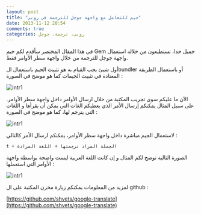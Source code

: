 ```yaml
---
layout: post
title: "جيم للتعامل مع واجهة جوجل للترجمة في روبي"
date: 2013-11-12 20:54
comments: true
categories: روبي، ترجمة، جوجل
---
```


في هذا المقال المختصر سأقدم لكم جيم Gem جميل جدا، تستطيعون من خلاله استعمال واجهة جوجل للترجمة من خلال واجهة سطر الأوامر فقط.

<!-- more -->

أول شيئ يجب القيام  به  هو تثبيث الجيم باستعمال الbundler أو باستعمال الطريقة المعتادة في تثبيث الجيمات كما هو موضح في الصورة :


<img src="/images/gemFilesImages/13.png" title="intr1"/>

الآن ما عليكم سوى تجريب المكتبة من خلال ارسال الأوامر داخل واجهة سطر الأوامر. على سبيل المثال يمكنكم إرسال الأمر الذي يعطيكم الغات التي يمكن أن يقرأها و اللغات التي يترجم لها، كما هو موضح في الصورة :


<img src="/images/gemFilesImages/015.png" title="intr1"/>

لاستعمال الجيم مباشرة  داخل واجهة سطر الأوامر، يمكنكم ارسال الأمر كالتالي :


`t + الجملة المراد ترجمتها + اللغة المرادة` 


الصورة التالية توضح لكم المثال و إن كانت اللغة العربية ليست واضحة بواسطة واجهة الأوامر التي استعملها : 

<img src="/images/gemFilesImages/016.png" title="intr1"/>


لمزيد من المعلومات يمكنكم زيارة مخزن المكتبة على ال github :

[https://github.com/shvets/google-translate](https://github.com/shvets/google-translate)

 
